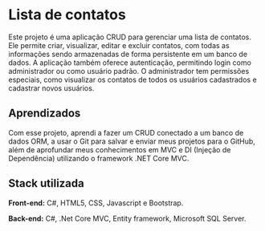 
# Lista de contatos

Este projeto é uma aplicação CRUD para gerenciar uma lista de contatos. Ele permite criar, visualizar, editar e excluir contatos, com todas as informações sendo armazenadas de forma persistente em um banco de dados. A aplicação também oferece autenticação, permitindo login como administrador ou como usuário padrão. O administrador tem permissões especiais, como visualizar os contatos de todos os usuários cadastrados e cadastrar novos usuários.
## Aprendizados


Com esse projeto, aprendi a fazer um CRUD conectado a um banco de dados ORM, a usar o Git para salvar e enviar meus projetos para o GitHub, além de aprofundar meus conhecimentos em MVC e DI (Injeção de Dependência) utilizando o framework .NET Core MVC.
## Stack utilizada

**Front-end:** C#, HTML5, CSS, Javascript e Bootstrap.

**Back-end:** C#, .Net Core MVC, Entity framework, Microsoft SQL Server.

